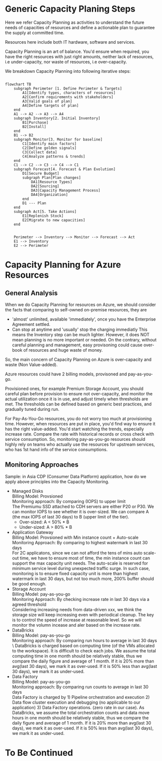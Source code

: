 # Generic Capacity Planing Steps

Here we refer Capacity Planning as activities to understand the future needs of capacities of resources and define a actionable plan to guarantee the supply at committed time. 

Resources here include both IT hardware, software and services.

Capacity Planning is an art of balance. You'd ensure when required, you have the right resources with just right amounts, neither lack of resources, i.e under-capacity, nor waste of resources, i.e over-capacity. 

We breakdown Capacity Planning into following iterative steps:

````mermaid

flowchart TB
    subgraph Perimeter [1. Define Perimeter & Targets]
        A1[Identify types, characters of resources]
        A2[Confirm requirements with stakeholders]
        A3[Valid goals of plan]
        A4[Define targets of plan]
    end
    A1 --> A2 --> A3 --> A4
    subgraph Inventory[2. Initial Inventory]
        B1[Purchase]
        B2[Install]
    end
    B1 --> B2
    subgraph Monitor[3. Monitor for baseline]
        C1[Identify main factors]
        C2[Define golden signals]
        C3[Collect data]
        C4[Analyze patterns & trends]
    end
    C1 --> C2 --> C3 --> C4 --> C1
    subgraph Forecast[4. Forecast & Plan Evolution]
        D1[Secure Budget]
        subgraph Plan[Plan changes]
            DA1[Resource Types]
            DA2[Sourcing]
            DA3[Capacity Management Process]
            DA4[Organization]
        end
        D1 --- Plan
    end
    subgraph Act[5. Take Actions]
        E1[Replenish Stock]
        E2[Migrate to new capacities]
    end


    Perimeter --> Inventory --> Monitor --> Forecast --> Act
    E1 --> Inventory
    E2 --> Perimeter

````

# Capacity Planning for Azure Resources

## General Analysis
When we do Capacity Planning for resources on Azure, we should consider the facts that comparing to self-owned on-premise resources, they are
- 'almost' unlimited, available 'immediately', once you have the Enterprise Agreement settled.
- Can stop at anytime and 'usually' stop the charging immediatly
This means the Inventory step can be much lighter. However, it does NOT mean planning is no more important or needed. On the contrary, without careful planning and management, easy provisoning could cause over-book of resources and huge waste of money. 

So, the main concern of Capacity Planning on Azure is over-capacity and waste (Non Value-added). 

Azure resources could have 2 billing models, provisoned and pay-as-you-go. 

Provisioned ones, for example Premium Storage Account, you should careful plan before provision to ensure not over-capacity, and monitor the actual utilization once it is in use, and adjust timely when thresholds are met.
The thresholds can be defined based on generic best practices, and gradually tuned during run.

For Pay-As-You-Go resources, you do not worry too much at provisioning time. However, when resources are put in place, you'd find way to ensure it has the right value-added. You'd start watching the trends, especially increase rate. Compare the rate with historical records or cross check with service consumption. So, monitoring pay-as-you-go resources should highly rely on teams who actually use the resources for upstream services, who has 1st hand info of the service consumptions.

## Monitoring Approaches
Sample: in Asia CDP (Consumer Data Platform) application, how do we apply above principles into the Capacity Monitoring.

- Managed Disks \
  Billing Model: Provsioned\
  Monitoring approach: By comparing (IOPS) to upper limit \
  The Premiumu SSD attached to CDH servers are either P20 or P30. We can monitor IOPS to see whether it is over-sized. We can compare A (the max IOPS of last 30 days) to B (upper limit of the tier). 
  - Over-sized: A < 50% * B
  - Under-sized: A > 80% * B
- Application Gateway \
  Billing Model: Provsioned with Min instance count + Auto-scale\
  Monitoring Approach: By comparing to highest watermark in last 30 days \
  For 2C applicatons, since we can not afford the tens of mins auto scale-out time, we have to ensure most of time, the min instance count can support the max capacity unit needs. The auto-scale is reserved for minimum service level during unexpected traffic surge. In such case, monitoring is to ensure fixed capacity unit is more than highest watermark in last 30 days, but not too much more, 200% buffer should be good enough. 
- Storage Account \
  Billing Model: pay-as-you-go\
  Monitoring Approach: By checking increase rate in last 30 days via a agreed threshold \
  Considering increasing needs from data-driven xxx, we think the storage size will keep increasing even with periodical cleanup. The key is to control the speed of increase at reasonable level. So we will monitor the volumn incease and aler based on the increase rate. 
- DataBricks \
  Billing Model: pay-as-you-go\
  Monitoring approach: By comparing run hours to average in last 30 days \ 
  DataBricks is charged based on computing time (of the VMs allocated to the workspace). It is difficult to check each jobs. We assume the total computing time in one month should be relatively stable, thus we compare the daily figure and average of 1 month. If it is 20% more than avg(last 30 days), we mark it as over-used. If it is 50% less than avg(last 30 days), we mark it as under-used.
- Data Factory \
  Billing Model: pay-as-you-go\
  Monitoring approach: By comparing run counts to average in last 30 days \
  Data Factory is charged by 1) Pipeline orchestration and execution 2) Data flow cluster execution and debugging (no applicable to our application) 3) Data Factory operations. (zero rate in our case). As DataBricks, we assume the total orchestration counts and data move hours in one month should be relatively stable, thus we compare the daily figure and average of 1 month. If it is 20% more than avg(last 30 days), we mark it as over-used. If it is 50% less than avg(last 30 days), we mark it as under-used. 


# To Be Continued 

